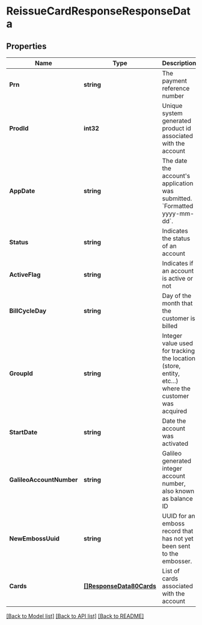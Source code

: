 # ReissueCardResponseResponseData

## Properties
Name | Type | Description | Notes
------------ | ------------- | ------------- | -------------
**Prn** | **string** | The payment reference number | [default to null]
**ProdId** | **int32** | Unique system generated product id associated with the account | [default to null]
**AppDate** | **string** | The date the account&#x27;s application was submitted. &#x60;Formatted yyyy-mm-dd&#x60;. | [default to null]
**Status** | **string** | Indicates the status of an account | [default to null]
**ActiveFlag** | **string** | Indicates if an account is active or not | [default to null]
**BillCycleDay** | **string** | Day of the month that the customer is billed | [default to null]
**GroupId** | **string** | Integer value used for tracking the location (store, entity, etc...) where the customer was acquired | [default to null]
**StartDate** | **string** | Date the account was activated | [default to null]
**GalileoAccountNumber** | **string** | Galileo generated integer account number, also known as balance ID | [default to null]
**NewEmbossUuid** | **string** | UUID for an emboss record that has not yet been sent to the embosser. | [optional] [default to null]
**Cards** | [**[]ResponseData80Cards**](ResponseData80_cards.md) | List of cards associated with the account | [default to null]

[[Back to Model list]](../README.md#documentation-for-models) [[Back to API list]](../README.md#documentation-for-api-endpoints) [[Back to README]](../README.md)

